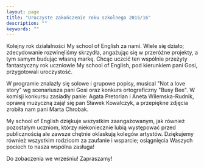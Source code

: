 ```yaml
---
layout: page
title: "Uroczyste zakończenie roku szkolnego 2015/16"
description: ""
keywords: ""
---
```


Kolejny rok działalności My school of English za nami. Wiele się działo; 
zdecydowanie rozwinęliśmy skrzydła, angażując się w przeróżne projekty, a tym 
samym budując własną markę. Chcąc uczcić ten wspólnie przeżyty fantastyczny rok 
uczniowie My school of English, pod kierunkiem pani Gosi, przygotowali uroczystość.

W programie znalazły się solowe i grupowe popisy, musical "Not a love story" wg 
scenariusza pani Gosi oraz konkurs ortograficzny "Busy Bee". W komisji konkursu 
zasiadły panie: Agata Pretorian i Aneta Wilemska-Rudnik, oprawą muzyczną zajął 
się pan Sławek Kowalczyk, a przepiękne zdjęcia zrobiła nam pani Marta Chrobak. 

My school of English dziękuje wszystkim zaangażowanym, jak również pozostałym 
uczniom, którzy niekoniecznie lubią występować przed publicznością ale zawsze 
chętnie oklaskują kolegów artystów. Dziękujemy również wszystkim rodzicom za 
zaufanie i wsparcie; osiągnięcia Waszych pociech to nasza wspólna zasługa!

Do zobaczenia we wrześniu! Zapraszamy!